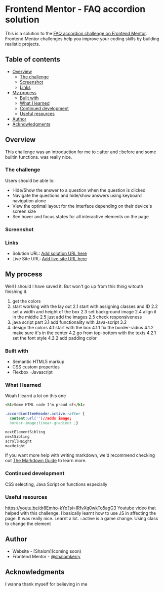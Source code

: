 # Frontend Mentor - FAQ accordion solution

This is a solution to the [FAQ accordion challenge on Frontend Mentor](https://www.frontendmentor.io/challenges/faq-accordion-wyfFdeBwBz). Frontend Mentor challenges help you improve your coding skills by building realistic projects. 

## Table of contents

- [Overview](#overview)
  - [The challenge](#the-challenge)
  - [Screenshot](#screenshot)
  - [Links](#links)
- [My process](#my-process)
  - [Built with](#built-with)
  - [What I learned](#what-i-learned)
  - [Continued development](#continued-development)
  - [Useful resources](#useful-resources)
- [Author](#author)
- [Acknowledgments](#acknowledgments)


## Overview
This challenge was an introduction for me to ::after and ::before and some builtin functions. was really nice.

### The challenge

Users should be able to:

- Hide/Show the answer to a question when the question is clicked
- Navigate the questions and hide/show answers using keyboard navigation alone
- View the optimal layout for the interface depending on their device's screen size
- See hover and focus states for all interactive elements on the page

### Screenshot


### Links

- Solution URL: [Add solution URL here](https://your-solution-url.com)
- Live Site URL: [Add live site URL here](https://your-live-site-url.com)

## My process
Well I should I have saved it. But won't go up from this thing witouth finishing it. 

1. get the colors
2. start working with the lay out
   2.1 start with assigning classes and ID
   2.2 set a width and height of the box
   2.3 set background image
   2.4 align it in the middle
   2.5 just add the images
   2.5 check responsiveness
3. java script part
 3.1 add functionality with Java-script
 3.2
4. design the colors 
 4.1 start with the box
   4.1.1 fix the border-radius
   4.1.2 make sure it's in the center
 4.2 go from top-bottom with the texts
   4.2.1 set the font style
   4.2.2 add padding color
  
### Built with

- Semantic HTML5 markup
- CSS custom properties
- Flexbox
-Javascript

### What I learned
Woah I learnt a lot on this one
```html
<h1>Some HTML code I'm proud of</h1>
```
```css
.accordionItemHeader.active::after {
  content:url('')//adds image;
  border-image:linear-gradient ;}
```
```js
nextElementSibling
nextSibling
scrollHeight
maxHeight
```

If you want more help with writing markdown, we'd recommend checking out [The Markdown Guide](https://www.markdownguide.org/) to learn more.


### Continued development
CSS selecting, Java Script on functions especially


### Useful resources
https://youtu.be/dr8Emho-kYo?si=IRfvXq0wkTo5agG3 Youtube video that helped with this challenge.
I basically learnt how to use JS in affecting the page. It was really nice. Learnt a lot. ::active is a game change. Using class to change the element



## Author

- Website - [Shalom](coming soon)
- Frontend Mentor - [@shalomkerry](https://www.frontendmentor.io/profile/yourusername)




## Acknowledgments
I wanna thank myself for believing in me